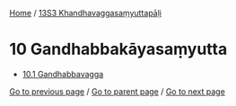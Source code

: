 
[Home](/) / [13S3 Khandhavaggasaṃyuttapāḷi](/tipitaka/13S3.md)

# 10 Gandhabbakāyasaṃyutta

* [10.1 Gandhabbavagga](/tipitaka/13S3/10/10.1.md)

[Go to previous page](/tipitaka/13S3/9/9.1/9.1.17--46.md) / [Go to parent page](/tipitaka/13S3/0.md) / [Go to next page](/tipitaka/13S3/10/10.1.md)


